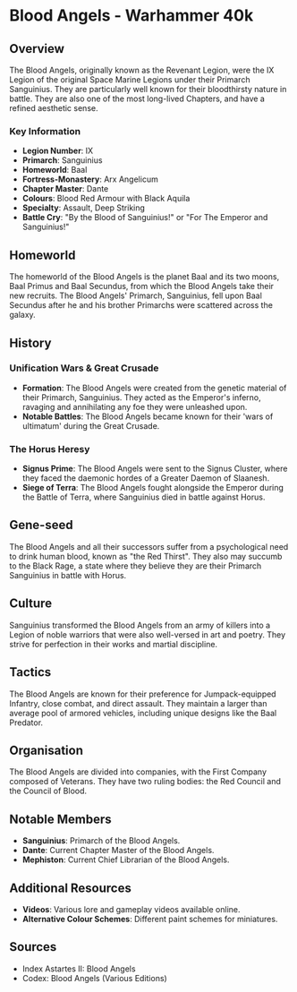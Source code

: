 # Blood Angels - Warhammer 40k

## Overview
The Blood Angels, originally known as the Revenant Legion, were the IX Legion of the original Space Marine Legions under their Primarch Sanguinius. They are particularly well known for their bloodthirsty nature in battle. They are also one of the most long-lived Chapters, and have a refined aesthetic sense.

### Key Information
- **Legion Number**: IX
- **Primarch**: Sanguinius
- **Homeworld**: Baal
- **Fortress-Monastery**: Arx Angelicum
- **Chapter Master**: Dante
- **Colours**: Blood Red Armour with Black Aquila
- **Specialty**: Assault, Deep Striking
- **Battle Cry**: "By the Blood of Sanguinius!" or "For The Emperor and Sanguinius!"

## Homeworld
The homeworld of the Blood Angels is the planet Baal and its two moons, Baal Primus and Baal Secundus, from which the Blood Angels take their new recruits. The Blood Angels' Primarch, Sanguinius, fell upon Baal Secundus after he and his brother Primarchs were scattered across the galaxy.

## History
### Unification Wars & Great Crusade
- **Formation**: The Blood Angels were created from the genetic material of their Primarch, Sanguinius. They acted as the Emperor's inferno, ravaging and annihilating any foe they were unleashed upon.
- **Notable Battles**: The Blood Angels became known for their 'wars of ultimatum' during the Great Crusade.

### The Horus Heresy
- **Signus Prime**: The Blood Angels were sent to the Signus Cluster, where they faced the daemonic hordes of a Greater Daemon of Slaanesh.
- **Siege of Terra**: The Blood Angels fought alongside the Emperor during the Battle of Terra, where Sanguinius died in battle against Horus.

## Gene-seed
The Blood Angels and all their successors suffer from a psychological need to drink human blood, known as "the Red Thirst". They also may succumb to the Black Rage, a state where they believe they are their Primarch Sanguinius in battle with Horus.

## Culture
Sanguinius transformed the Blood Angels from an army of killers into a Legion of noble warriors that were also well-versed in art and poetry. They strive for perfection in their works and martial discipline.

## Tactics
The Blood Angels are known for their preference for Jumpack-equipped Infantry, close combat, and direct assault. They maintain a larger than average pool of armored vehicles, including unique designs like the Baal Predator.

## Organisation
The Blood Angels are divided into companies, with the First Company composed of Veterans. They have two ruling bodies: the Red Council and the Council of Blood.

## Notable Members
- **Sanguinius**: Primarch of the Blood Angels.
- **Dante**: Current Chapter Master of the Blood Angels.
- **Mephiston**: Current Chief Librarian of the Blood Angels.

## Additional Resources
- **Videos**: Various lore and gameplay videos available online.
- **Alternative Colour Schemes**: Different paint schemes for miniatures.

## Sources
- Index Astartes II: Blood Angels
- Codex: Blood Angels (Various Editions)